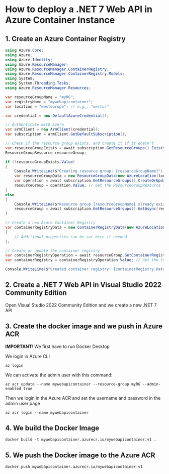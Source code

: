 # How to deploy a .NET 7 Web API in Azure Container Instance

## 1. Create an Azure Container Registry

```csharp
using Azure.Core;
using Azure;
using Azure.Identity;
using Azure.ResourceManager;
using Azure.ResourceManager.ContainerRegistry;
using Azure.ResourceManager.ContainerRegistry.Models;
using System;
using System.Threading.Tasks;
using Azure.ResourceManager.Resources;

var resourceGroupName = "myRG";
var registryName = "mywebapicontainer";
var location = "westeurope"; // e.g., "westus"

var credential = new DefaultAzureCredential();

// Authenticate with Azure
var armClient = new ArmClient(credential);
var subscription = armClient.GetDefaultSubscription();

// Check if the resource group exists, and create it if it doesn't
var resourceGroupExists = await subscription.GetResourceGroups().ExistsAsync(resourceGroupName);
ResourceGroupResource resourceGroup;

if (!resourceGroupExists.Value)
{
    Console.WriteLine($"Creating resource group: {resourceGroupName}");
    var resourceGroupData = new ResourceGroupData(new AzureLocation(location));
    var operation = await subscription.GetResourceGroups().CreateOrUpdateAsync(WaitUntil.Completed, resourceGroupName, resourceGroupData);
    resourceGroup = operation.Value; // Get the ResourceGroupResource from the operation
}
else
{
    Console.WriteLine($"Resource group {resourceGroupName} already exists.");
    resourceGroup = await subscription.GetResourceGroups().GetAsync(resourceGroupName);
}

// Create a new Azure Container Registry
var containerRegistryData = new ContainerRegistryData(new AzureLocation(location), new ContainerRegistrySku(ContainerRegistrySkuName.Basic))
{
    // Additional properties can be set here if needed
};

// Create or update the container registry
var containerRegistryOperation = await resourceGroup.GetContainerRegistries().CreateOrUpdateAsync(WaitUntil.Completed, registryName, containerRegistryData);
var containerRegistry = containerRegistryOperation.Value; // Get the ContainerRegistryResource from the operation

Console.WriteLine($"Created container registry: {containerRegistry.Data.Id}");
```

## 2. Create a .NET 7 Web API in Visual Studio 2022 Community Edition

Open Visual Studio 2022 Community Edition and we create a new .NET 7 API




## 3. Create the docker image and we push in Azure ACR

**IMPORTANT**! We first have to run Docker Desktop

We login in Azure CLI

```
az login
```

We can activate the admin user with this command:

```
az acr update --name mywebapicontainer --resource-group myRG --admin-enabled true
```

Then we login in the Azure ACR and set the username and password in the admin user page

```
az acr login --name mywebapicontainer
```

## 4. We build the Docker Image

```
docker build -t mywebapicontainer.azurecr.io/mywebapicontainer:v1 .
```

## 5. We push the Docker image to the Azure ACR

```
docker push mywebapicontainer.azurecr.io/mywebapicontainer:v1
```

